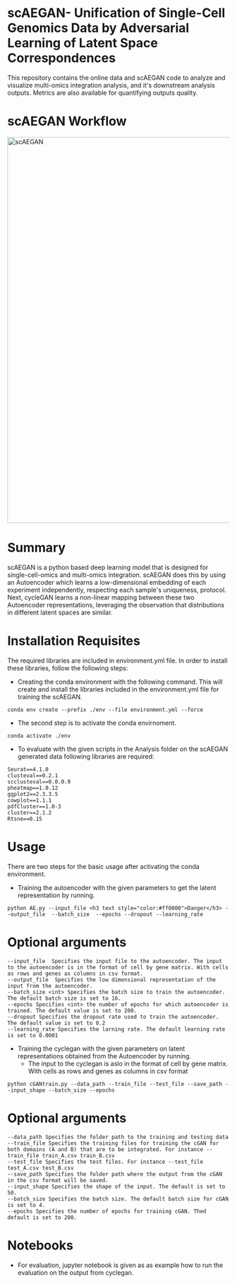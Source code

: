 # scAEGAN- Unification of Single-Cell Genomics Data by Adversarial Learning of Latent Space Correspondences 
This repository contains the online data and scAEGAN code to analyze and visualize multi-omics integration analysis, and it's downstream analysis outputs. Metrics are also available for quantifying outputs quality.


# scAEGAN Workflow
<img width="873" alt="scAEGAN" src="https://user-images.githubusercontent.com/70262340/150944062-c9c72e62-ee8b-41f2-8d97-8d7e8711529a.PNG">

# Summary
scAEGAN is a python based deep learning model that is designed for single-cell-omics and multi-omics integration. scAEGAN does this by using an Autoencoder which learns a low-dimensional embedding of each experiment independently, respecting each sample's uniqueness, protocol. Next, cycleGAN learns a non-linear mapping between these two Autoencoder representations, leveraging the observation that distributions in different latent spaces are similar.


# Installation Requisites 

The required libraries are included in environment.yml file. In order to install these libraries, follow the following steps:

* Creating the conda environment with the following command. This will create and install the libraries included in the environment.yml file for training the scAEGAN.
```
conda env create --prefix ./env --file environment.yml --force
 ```

* The second step is to activate the conda envirnoment. 
```
conda activate ./env      
```


* To evaluate with the given scripts in the Analysis folder on the scAEGAN generated data following libraries are required: 
```
Seurat==4.1.0
clusteval==0.2.1
scclusteval==0.0.0.9
pheatmap==1.0.12
ggplot2==2.3.3.5
cowplot==1.1.1
pdfCluster==1.0-3
cluster==2.1.2
Rtsne==0.15

```
# Usage
There are two steps for the basic usage after activating the conda environment.
*  Training the autoencoder with the given parameters to get the latent representation by running. 
```
python AE.py --input_file <h3 text style="color:#ff0000">Danger</h3> --output_file  --batch_size  --epochs --dropout --learning_rate
```
# Optional arguments
```
--input_file  Specifies the input file to the autoencoder. The input to the autoencoder is in the format of cell by gene matrix. With cells as rows and genes as columns in csv format.
--output_file  Specifies the low dimensional representation of the input from the autoencoder.
--batch_size <int> Specifies the batch size to train the autoencoder. The default batch size is set to 16.
--epochs Specifies <int> the number of epochs for which autoencoder is trained. The default value is set to 200. 
--dropout Specifies the dropout rate used to train the autoencoder. The default value is set to 0.2
--learning_rate Specifies the larning rate. The default learning rate is set to 0.0001
```
*  Training the cyclegan with the given parameters on latent representations obtained from the Autoencoder by running.
   *  The input to the cyclegan is aslo in the format of cell by gene matrix. With cells as rows and genes as columns in csv format

```
python cGANtrain.py --data_path --train_file --test_file --save_path --input_shape --batch_size --epochs
```
# Optional arguments
```
--data_path Specifies the folder path to the training and testing data
--train_file Specifies the training files for training the cGAN for both domains (A and B) that are to be integrated. For instance --train_file train_A.csv train_B.csv
--test_file Specifies the test files. For instance --test_file test_A.csv test_B.csv
--save_path Specifies the folder path where the output from the cGAN in the csv format will be saved.
--input_shape Specifies the shape of the input. The default is set to 50.
--batch_size Specifies the batch size. The default batch size for cGAN is set to 4.
--epochs Specifies the number of epochs for training cGAN. Thed default is set to 200.
```

# Notebooks
* For evaluation, jupyter notebook is given as as example how to run the evaluation on the output from cyclegan.
